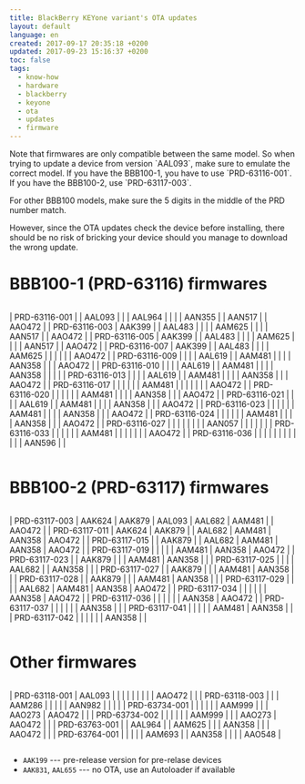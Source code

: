 ```yaml
---
title: BlackBerry KEYone variant's OTA updates
layout: default
language: en
created: 2017-09-17 20:35:18 +0200
updated: 2017-09-23 15:16:37 +0200
toc: false
tags:
  - know-how
  - hardware
  - blackberry
  - keyone
  - ota
  - updates
  - firmware
---
```

<p><div class="noteimportant" markdown="1">
Note that firmwares are only compatible between the same model. So when trying to update a device
from version `AAL093`, make sure to emulate the correct model. If you have the BBB100-1, you have
to use `PRD-63116-001`. If you have the BBB100-2, use `PRD-63117-003`.

For other BBB100 models, make sure the 5 digits in the middle of the PRD number match.

However, since the OTA updates check the device before installing, there should be no risk of
bricking your device should you manage to download the wrong update.
</div></p>


BBB100-1 (PRD-63116) firmwares
==============================

<div style="overflow-x: scroll;" markdown="1">

| PRD-63116-001 |        | AAL093 |        |        | AAL964 |        |        |        | AAN355 |        | AAN517 |        | AAO472 |
| PRD-63116-003 | AAK399 |        | AAL483 |        |        |        | AAM625 |        |        |        | AAN517 |        | AAO472 |
| PRD-63116-005 | AAK399 |        | AAL483 |        |        |        | AAM625 |        |        |        | AAN517 |        | AAO472 |
| PRD-63116-007 | AAK399 |        | AAL483 |        |        |        | AAM625 |        |        |        |        |        | AAO472 |
| PRD-63116-009 |        |        |        | AAL619 |        | AAM481 |        |        |        | AAN358 |        |        | AAO472 |
| PRD-63116-010 |        |        |        | AAL619 |        | AAM481 |        |        |        | AAN358 |        |        |        |
| PRD-63116-013 |        |        |        | AAL619 |        | AAM481 |        |        |        | AAN358 |        |        | AAO472 |
| PRD-63116-017 |        |        |        |        |        | AAM481 |        |        |        |        |        |        | AAO472 |
| PRD-63116-020 |        |        |        |        |        | AAM481 |        |        |        | AAN358 |        |        | AAO472 |
| PRD-63116-021 |        |        |        | AAL619 |        | AAM481 |        |        |        | AAN358 |        |        | AAO472 |
| PRD-63116-023 |        |        |        |        |        | AAM481 |        |        |        | AAN358 |        |        | AAO472 |
| PRD-63116-024 |        |        |        |        |        | AAM481 |        |        |        | AAN358 |        |        | AAO472 |
| PRD-63116-027 |        |        |        |        |        |        |        | AAN057 |        |        |        |        |        |
| PRD-63116-033 |        |        |        |        |        | AAM481 |        |        |        |        |        |        | AAO472 |
| PRD-63116-036 |        |        |        |        |        |        |        |        |        |        |        | AAN596 |        |

</div>

BBB100-2 (PRD-63117) firmwares
==============================

<div style="overflow-x: scroll;" markdown="1">

| PRD-63117-003 | AAK624 | AAK879 | AAL093 | AAL682 | AAM481 |        | AAO472 |
| PRD-63117-011 | AAK624 | AAK879 |        | AAL682 | AAM481 | AAN358 | AAO472 |
| PRD-63117-015 |        | AAK879 |        | AAL682 | AAM481 | AAN358 | AAO472 |
| PRD-63117-019 |        |        |        |        | AAM481 | AAN358 | AAO472 |
| PRD-63117-023 |        | AAK879 |        |        | AAM481 | AAN358 |        |
| PRD-63117-025 |        |        |        | AAL682 |        | AAN358 |        |
| PRD-63117-027 |        | AAK879 |        |        | AAM481 | AAN358 |        |
| PRD-63117-028 |        | AAK879 |        |        | AAM481 | AAN358 |        |
| PRD-63117-029 |        |        |        | AAL682 | AAM481 | AAN358 | AAO472 |
| PRD-63117-034 |        |        |        |        |        | AAN358 | AAO472 |
| PRD-63117-036 |        |        |        |        |        | AAN358 | AAO472 |
| PRD-63117-037 |        |        |        |        |        | AAN358 |        |
| PRD-63117-041 |        |        |        |        | AAM481 | AAN358 |        |
| PRD-63117-042 |        |        |        |        |        | AAN358 |        |

</div>


Other firmwares
===============

<div style="overflow-x: scroll;" markdown="1">

| PRD-63118-001 | AAL093 |        |        |        |        |        |        |        |        | AAO472 |        |
| PRD-63118-003 |        |        | AAM286 |        |        |        |        | AAN982 |        |        |        |
| PRD-63734-001 |        |        |        |        |        | AAM999 |        |        | AAO273 | AAO472 |        |
| PRD-63734-002 |        |        |        |        |        | AAM999 |        |        | AAO273 | AAO472 |        |
| PRD-63763-001 |        | AAL964 |        | AAM625 |        |        | AAN358 |        |        | AAO472 |        |
| PRD-63764-001 |        |        |        |        | AAM693 |        | AAN358 |        |        |        | AAO548 |

</div>

* `AAK199` --- pre-release version for pre-relase devices
* `AAK831`, `AAL655` --- no OTA, use an Autoloader if available
